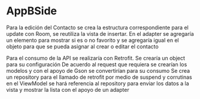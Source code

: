 # AppBSide
Para la edición del Contacto se crea la estructura correspondiente para el update con Room, se reutiliza la vista de insertar.
En el adapter se agregaría un elemento para mostrar si es o no favorito y se agregaría igual en el objeto para que se pueda asignar al crear o editar el contacto

Para el consumo de la API se realizaría con Retrofit.
Se crearía un object para su configuración
De acuerdo al request que requiera se crearían los modelos y con el apoyo de Gson se convertirían para su consumo
Se crea un repository para el llamado de retrofit por medio de suspend y corrutinas
en el ViewModel se hará referencia al repository para enviar los datos a la vista y mostrar la lista con el apoyo de un adapter
